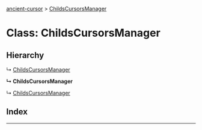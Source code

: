 [ancient-cursor](../README.md) > [ChildsCursorsManager](../classes/childscursorsmanager.md)



# Class: ChildsCursorsManager

## Hierarchy


↳  [ChildsCursorsManager](childscursorsmanager.md)

**↳ ChildsCursorsManager**

↳  [ChildsCursorsManager](childscursorsmanager.md)










## Index


---
